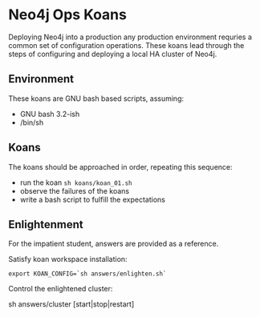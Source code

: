 Neo4j Ops Koans
===============

Deploying Neo4j into a production any production environment requries a
common set of configuration operations. These koans lead through the steps
of configuring and deploying a local HA cluster of Neo4j.

Environment
-----------

These koans are GNU bash based scripts, assuming:

* GNU bash 3.2-ish
* /bin/sh

Koans
-----

The koans should be approached in order, repeating this sequence:

* run the koan `sh koans/koan_01.sh`
* observe the failures of the koans
* write a bash script to fulfill the expectations

Enlightenment
-------------

For the impatient student, answers are provided as a reference. 

Satisfy koan workspace installation:

    export KOAN_CONFIG=`sh answers/enlighten.sh`

Control the enlightened cluster:

  sh answers/cluster [start|stop|restart]


